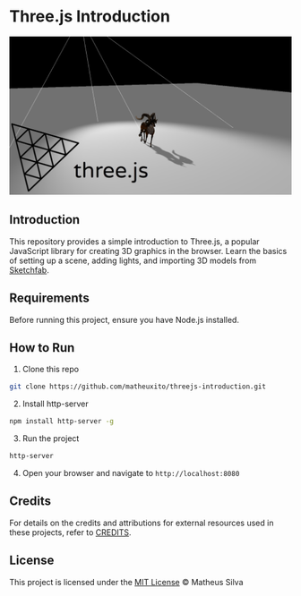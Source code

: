 # Three.js Introduction

![threejs-introduction](/assets/thumbnail.png)

## Introduction

This repository provides a simple introduction to Three.js, a popular JavaScript library for creating 3D graphics in the browser. Learn the basics of setting up a scene, adding lights, and importing 3D models from [Sketchfab](https://sketchfab.com/).

## Requirements

Before running this project, ensure you have Node.js installed.

## How to Run

1. Clone this repo

```bash
git clone https://github.com/matheuxito/threejs-introduction.git
```

2. Install http-server

```bash
npm install http-server -g
```

3. Run the project

```bash
http-server
```

4. Open your browser and navigate to `http://localhost:8080`

## Credits

For details on the credits and attributions for external resources used in these projects, refer to [CREDITS](CREDITS.md).

## License

This project is licensed under the [MIT License](LICENSE) &copy; Matheus Silva